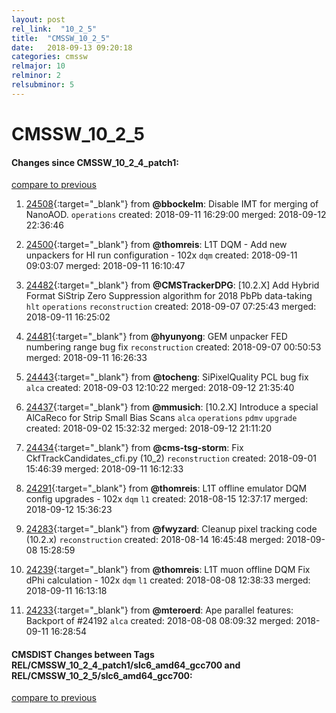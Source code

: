 ```yaml
---
layout: post
rel_link:  "10_2_5"
title:  "CMSSW_10_2_5"
date:   2018-09-13 09:20:18
categories: cmssw
relmajor: 10
relminor: 2
relsubminor: 5
---
```


# CMSSW_10_2_5
#### Changes since CMSSW_10_2_4_patch1:
[compare to previous](https://github.com/cms-sw/cmssw/compare/CMSSW_10_2_4_patch1...CMSSW_10_2_5)



1. [24508](http://github.com/cms-sw/cmssw/pull/24508){:target="_blank"}  from **@bbockelm**: Disable IMT for merging of NanoAOD. `operations`  created: 2018-09-11 16:29:00 merged: 2018-09-12 22:36:46



2. [24500](http://github.com/cms-sw/cmssw/pull/24500){:target="_blank"}  from **@thomreis**: L1T DQM - Add new unpackers for HI run configuration - 102x `dqm`  created: 2018-09-11 09:03:07 merged: 2018-09-11 16:10:47



3. [24482](http://github.com/cms-sw/cmssw/pull/24482){:target="_blank"}  from **@CMSTrackerDPG**: [10.2.X] Add Hybrid Format SiStrip Zero Suppression algorithm for 2018 PbPb data-taking `hlt`  `operations`  `reconstruction`  created: 2018-09-07 07:25:43 merged: 2018-09-11 16:25:02



4. [24481](http://github.com/cms-sw/cmssw/pull/24481){:target="_blank"}  from **@hyunyong**: GEM unpacker FED numbering range bug fix `reconstruction`  created: 2018-09-07 00:50:53 merged: 2018-09-11 16:26:33



5. [24443](http://github.com/cms-sw/cmssw/pull/24443){:target="_blank"}  from **@tocheng**: SiPixelQuality PCL bug fix `alca`  created: 2018-09-03 12:10:22 merged: 2018-09-12 21:35:40



6. [24437](http://github.com/cms-sw/cmssw/pull/24437){:target="_blank"}  from **@mmusich**: [10.2.X] Introduce a special AlCaReco for Strip Small Bias Scans  `alca`  `operations`  `pdmv`  `upgrade`  created: 2018-09-02 15:32:32 merged: 2018-09-12 21:11:20



7. [24434](http://github.com/cms-sw/cmssw/pull/24434){:target="_blank"}  from **@cms-tsg-storm**: Fix CkfTrackCandidates_cfi.py (10_2) `reconstruction`  created: 2018-09-01 15:46:39 merged: 2018-09-11 16:12:33



8. [24291](http://github.com/cms-sw/cmssw/pull/24291){:target="_blank"}  from **@thomreis**: L1T offline emulator DQM config upgrades - 102x `dqm`  `l1`  created: 2018-08-15 12:37:17 merged: 2018-09-12 15:36:23



9. [24283](http://github.com/cms-sw/cmssw/pull/24283){:target="_blank"}  from **@fwyzard**: Cleanup pixel tracking code (10.2.x) `reconstruction`  created: 2018-08-14 16:45:48 merged: 2018-09-08 15:28:59



10. [24239](http://github.com/cms-sw/cmssw/pull/24239){:target="_blank"}  from **@thomreis**: L1T muon offline DQM Fix dPhi calculation - 102x `dqm`  `l1`  created: 2018-08-08 12:38:33 merged: 2018-09-11 16:13:18



11. [24233](http://github.com/cms-sw/cmssw/pull/24233){:target="_blank"}  from **@mteroerd**: Ape parallel features: Backport of #24192 `alca`  created: 2018-08-08 08:09:32 merged: 2018-09-11 16:28:54



#### CMSDIST Changes between Tags REL/CMSSW_10_2_4_patch1/slc6_amd64_gcc700 and REL/CMSSW_10_2_5/slc6_amd64_gcc700:
[compare to previous](https://github.com/cms-sw/cmsdist/compare/REL/CMSSW_10_2_4_patch1/slc6_amd64_gcc700...REL/CMSSW_10_2_5/slc6_amd64_gcc700)



